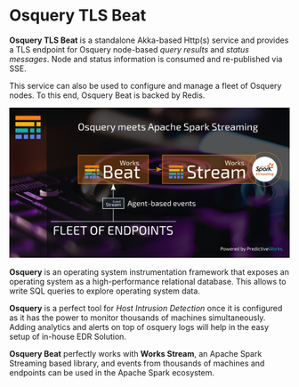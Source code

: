 
# Osquery TLS Beat

**Osquery TLS Beat** is a standalone Akka-based Http(s) service and provides a TLS endpoint
for Osquery node-based *query results* and *status messages*. Node and status information 
is consumed and re-published via SSE.

This service can also be used to configure and manage a fleet of Osquery nodes. To this end, 
Osquery Beat is backed by Redis.

<p align="center">
  <img src="https://github.com/predictiveworks/works-beats/blob/main/images/osquery-beat-2021-09-10.png" width="600" alt="Osquery Beat">
</p>

**Osquery** is an operating system instrumentation framework that exposes an operating system 
as a high-performance relational database. This allows to write SQL queries to explore operating 
system data.

**Osquery** is a perfect tool for *Host Intrusion Detection* once it is configured as it has the
power to monitor thousands of machines simultaneously. Adding analytics and alerts on top of osquery 
logs will help in the easy setup of in-house EDR Solution.

**Osquery Beat** perfectly works with **Works Stream**, an Apache Spark Streaming based library,
and events from thousands of machines and endpoints can be used in the Apache Spark ecosystem.


